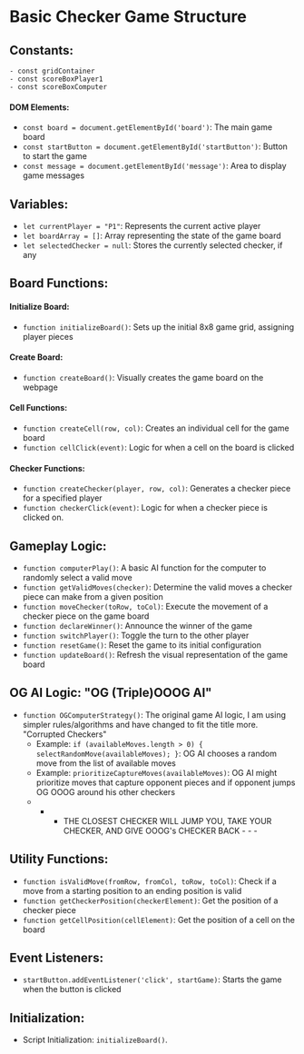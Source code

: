 # Basic Checker Game Structure

## Constants:
    - const gridContainer
    - const scoreBoxPlayer1 
    - const scoreBoxComputer
    
#### DOM Elements:
- `const board = document.getElementById('board')`: The main game board
- `const startButton = document.getElementById('startButton')`: Button to start the game
- `const message = document.getElementById('message')`: Area to display game messages
  
## Variables:
- `let currentPlayer = "P1"`: Represents the current active player
- `let boardArray = []`: Array representing the state of the game board
- `let selectedChecker = null`: Stores the currently selected checker, if any
  
## Board Functions:

#### Initialize Board:
- `function initializeBoard()`: Sets up the initial 8x8 game grid, assigning player pieces

#### Create Board:
- `function createBoard()`: Visually creates the game board on the webpage

#### Cell Functions:
- `function createCell(row, col)`: Creates an individual cell for the game board
- `function cellClick(event)`: Logic for when a cell on the board is clicked

#### Checker Functions:
- `function createChecker(player, row, col)`: Generates a checker piece for a specified player
- `function checkerClick(event)`: Logic for when a checker piece is clicked on.

## Gameplay Logic:
- `function computerPlay()`: A basic AI function for the computer to randomly select a valid move
- `function getValidMoves(checker)`: Determine the valid moves a checker piece can make from a given position
- `function moveChecker(toRow, toCol)`: Execute the movement of a checker piece on the game board
- `function declareWinner()`: Announce the winner of the game
- `function switchPlayer()`: Toggle the turn to the other player
- `function resetGame()`: Reset the game to its initial configuration
- `function updateBoard()`: Refresh the visual representation of the game board

## OG AI Logic:  "OG (Triple)OOOG AI"
- `function OGComputerStrategy()`: The original game AI logic, I am using simpler rules/algorithms and have changed to fit the title more. "Corrupted Checkers"
  - Example: `if (availableMoves.length > 0) { selectRandomMove(availableMoves); }`: OG AI chooses a random move from the list of available moves
  - Example: `prioritizeCaptureMoves(availableMoves)`: OG AI might prioritize moves that capture opponent pieces and if opponent jumps OG OOOG around his other checkers
  - - - THE CLOSEST CHECKER WILL JUMP YOU, TAKE YOUR CHECKER, AND GIVE OOOG's CHECKER BACK - - -

## Utility Functions:
- `function isValidMove(fromRow, fromCol, toRow, toCol)`: Check if a move from a starting position to an ending position is valid
- `function getCheckerPosition(checkerElement)`: Get the position of a checker piece
- `function getCellPosition(cellElement)`: Get the position of a cell on the board

## Event Listeners:
- `startButton.addEventListener('click', startGame)`: Starts the game when the button is clicked
  
## Initialization:
- Script Initialization: `initializeBoard()`.

